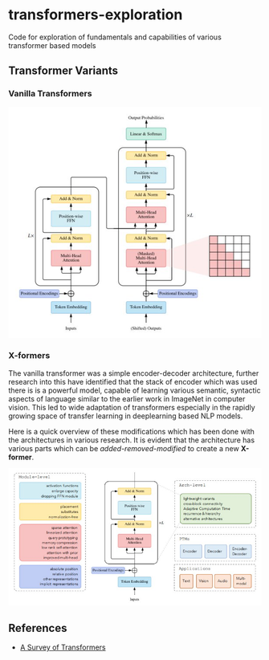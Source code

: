 # transformers-exploration
Code for exploration of fundamentals and capabilities of various transformer based models

## Transformer Variants

### Vanilla Transformers

![Vanilla Transformers](https://github.com/lordzuko-research/transformers-exploration/blob/main/imgs/survey_transfomers_1.jpg?raw=true "Source: A Survey of Transformers")

### X-formers

The vanilla transformer was a simple encoder-decoder architecture, further research into this have identified that the stack of encoder which was used there is is a powerful model, capable of learning various semantic, syntactic aspects of language similar to the earlier work in ImageNet in computer vision. This led to wide adaptation of transformers especially in the rapidly growing space of transfer learning in deeplearning based NLP models.

Here is a quick overview of these modifications which has been done with the architectures in various research. It is evident that the architecture has various parts which can be *added-removed-modified* to create a new **X-former**.

![X-formers](https://github.com/lordzuko-research/transformers-exploration/blob/main/imgs/survey_transfomers_2.jpg?raw=true "Source: A Survey of Transformers")


## References
* [A Survey of Transformers](https://arxiv.org/pdf/2106.04554.pdf)

